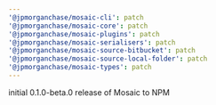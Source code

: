 ```yaml
---
'@jpmorganchase/mosaic-cli': patch
'@jpmorganchase/mosaic-core': patch
'@jpmorganchase/mosaic-plugins': patch
'@jpmorganchase/mosaic-serialisers': patch
'@jpmorganchase/mosaic-source-bitbucket': patch
'@jpmorganchase/mosaic-source-local-folder': patch
'@jpmorganchase/mosaic-types': patch
---
```


initial 0.1.0-beta.0 release of Mosaic to NPM
